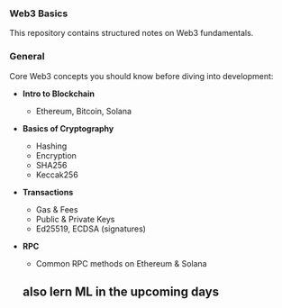 ### Web3 Basics
This repository contains structured notes on Web3 fundamentals.

### General
Core Web3 concepts you should know before diving into development:


- **Intro to Blockchain**
  - Ethereum, Bitcoin, Solana
- **Basics of Cryptography**
  - Hashing
  - Encryption
  - SHA256
  - Keccak256
- **Transactions**
  - Gas & Fees
  - Public & Private Keys
  - Ed25519, ECDSA (signatures)
- **RPC**
  - Common RPC methods on Ethereum & Solana
 
  ## also lern ML in the upcoming days
